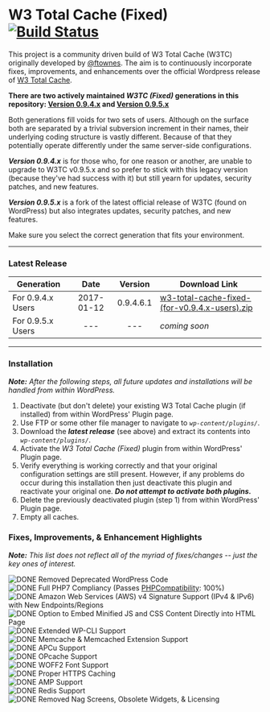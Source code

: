 # W3 Total Cache (Fixed) [![Build Status](https://travis-ci.org/szepeviktor/w3-total-cache-fixed.svg?branch=v0.9.4.x)](https://travis-ci.org/szepeviktor/w3-total-cache-fixed)

This project is a community driven build of W3 Total Cache (W3TC) originally developed by [@ftownes](https://github.com/ftownes).  The aim is to continuously incorporate fixes, improvements, and enhancements over the official Wordpress release of [W3 Total Cache](https://wordpress.org/plugins/w3-total-cache/).

[DONE]: http://i65.tinypic.com/2dbjpn6.png "Feature Integrated"
[PENDING]: http://i68.tinypic.com/25000tw.png "Still Pending"

**There are two actively maintained _W3TC (Fixed)_ generations in this repository: [Version 0.9.4.x](https://github.com/szepeviktor/w3-total-cache-fixed/tree/v0.9.4.x) and [Version 0.9.5.x](https://github.com/szepeviktor/w3-total-cache-fixed/tree/v0.9.5.x)**<br>

Both generations fill voids for two sets of users.  Although on the surface both are separated by a trivial subversion increment in their names, their underlying coding structure is vastly different.  Because of that they potentially operate differently under the same server-side configurations.

**_Version 0.9.4.x_** is for those who, for one reason or another, are unable to upgrade to W3TC v0.9.5.x and so prefer to stick with this legacy version (because they've had success with it) but still yearn for updates, security patches, and new features.

**_Version 0.9.5.x_** is a fork of the latest official release of W3TC (found on WordPress) but also integrates updates, security patches, and new features.

Make sure you select the correct generation that fits your environment.

---

### Latest Release

| Generation    | Date |Version | Download Link
| ------------- |:-------------:|:-----:|-----|
| For 0.9.4.x Users      | 2017-01-12 | 0.9.4.6.1| [w3-total-cache-fixed-(for-v0.9.4.x-users).zip](https://github.com/szepeviktor/w3-total-cache-fixed/releases/download/0.9.4.6.1/w3-total-cache-fixed-for-v0.9.4.x-users.zip)
| For 0.9.5.x Users      | ---  | --- | _coming soon_

---

### Installation
_**Note:** After the following steps, all future updates and installations will be handled from within WordPress._

1. Deactivate (but don't delete) your existing W3 Total Cache plugin (if installed) from within WordPress' Plugin page.
1. Use FTP or some other file manager to navigate to _`wp-content/plugins/`_.
1. Download the **_latest release_** (see above) and extract its contents into _`wp-content/plugins/`_.
1. Activate the _W3 Total Cache (Fixed)_ plugin from within WordPress' Plugin page.
1. Verify everything is working correctly and that your original configuration settings are still present. However, if any problems do occur during this installation then just deactivate this plugin and reactivate your original one.  **_Do not attempt to activate both plugins._**
1. Delete the previously deactivated plugin (step 1) from within WordPress' Plugin page.
1. Empty all caches.

### Fixes, Improvements, & Enhancement Highlights
_**Note:** This list does not reflect all of the myriad of fixes/changes -- just the key ones of interest._

![DONE] Removed Deprecated WordPress Code<br>
![DONE] Full PHP7 Compliancy (Passes [PHPCompatibility](https://github.com/wimg/PHPCompatibility): 100%)<br>
![DONE] Amazon Web Services (AWS) v4 Signature Support (IPv4 &amp; IPv6) with New Endpoints/Regions<br>
![DONE] Option to Embed Minified JS and CSS Content Directly into HTML Page<br>
![DONE] Extended WP-CLI Support<br>
![DONE] Memcache & Memcached Extension Support<br>
![DONE] APCu Support<br>
![DONE] OPcache Support<br>
![DONE] WOFF2 Font Support<br>
![DONE] Proper HTTPS Caching<br>
![DONE] AMP Support<br>
![DONE] Redis Support<br>
![DONE] Removed Nag Screens, Obsolete Widgets, & Licensing<br>
